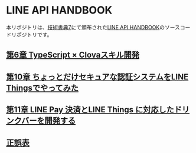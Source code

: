 # LINE API HANDBOOK

本リポジトリは、[技術書典7](https://techbookfest.org/event/tbf07)にて頒布された[LINE API HANDBOOK](https://techbookfest.org/event/tbf07/circle/5677593911099392)のソースコードリポジトリです。  

## [第6章 TypeScript × Clovaスキル開発](./chapter06/README.md)

## [第10章 ちょっとだけセキュアな認証システムをLINE Thingsでやってみた](./chapter10/README.md)

## [第11章 LINE Pay 決済とLINE Things に対応したドリンクバーを開発する](./chapter11/README.md)

## [正誤表](./errata/README.md)
